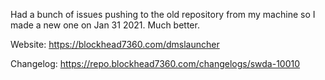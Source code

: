 Had a bunch of issues pushing to the old repository from my machine so I made a new one on Jan 31 2021. Much better.

Website: https://blockhead7360.com/dmslauncher

Changelog: https://repo.blockhead7360.com/changelogs/swda-10010
